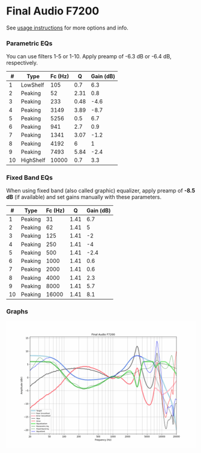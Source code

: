 # Final Audio F7200
See [usage instructions](https://github.com/jaakkopasanen/AutoEq#usage) for more options and info.

### Parametric EQs
You can use filters 1-5 or 1-10. Apply preamp of -6.3 dB or -6.4 dB, respectively.

|   # | Type      |   Fc (Hz) |    Q |   Gain (dB) |
|-----|-----------|-----------|------|-------------|
|   1 | LowShelf  |       105 | 0.7  |         6.3 |
|   2 | Peaking   |        52 | 2.31 |         0.8 |
|   3 | Peaking   |       233 | 0.48 |        -4.6 |
|   4 | Peaking   |      3149 | 3.89 |        -8.7 |
|   5 | Peaking   |      5256 | 0.5  |         6.7 |
|   6 | Peaking   |       941 | 2.7  |         0.9 |
|   7 | Peaking   |      1341 | 3.07 |        -1.2 |
|   8 | Peaking   |      4192 | 6    |         1   |
|   9 | Peaking   |      7493 | 5.84 |        -2.4 |
|  10 | HighShelf |     10000 | 0.7  |         3.3 |

### Fixed Band EQs
When using fixed band (also called graphic) equalizer, apply preamp of **-8.5 dB** (if available) and set gains manually with these parameters.

|   # | Type    |   Fc (Hz) |    Q |   Gain (dB) |
|-----|---------|-----------|------|-------------|
|   1 | Peaking |        31 | 1.41 |         6.7 |
|   2 | Peaking |        62 | 1.41 |         5   |
|   3 | Peaking |       125 | 1.41 |        -2   |
|   4 | Peaking |       250 | 1.41 |        -4   |
|   5 | Peaking |       500 | 1.41 |        -2.4 |
|   6 | Peaking |      1000 | 1.41 |         0.6 |
|   7 | Peaking |      2000 | 1.41 |         0.6 |
|   8 | Peaking |      4000 | 1.41 |         2.3 |
|   9 | Peaking |      8000 | 1.41 |         5.7 |
|  10 | Peaking |     16000 | 1.41 |         8.1 |

### Graphs
![](./Final%20Audio%20F7200.png)
